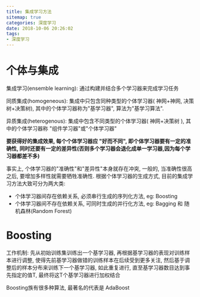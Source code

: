 ```yaml
---
title: 集成学习方法
sitemap: true
categories: 深度学习
date: 2018-10-06 20:26:02
tags:
- 深度学习
---
```



# 个体与集成

集成学习(ensemble learning): 通过构建并结合多个学习器来完成学习任务


同质集成(homogeneous): 集成中只包含同种类型的个体学习器( 神网+神网, 决策树+决策树), 其中的个体学习器称为"基学习器", 算法为"基学习算法".

异质集成(heterogenous): 集成中包含不同类型的个体学习器( 神网+决策树 ), 其中的个体学习器称 "组件学习器"或"个体学习器"

**要获得好的集成效果, 每个个体学习器应 "好而不同", 即个体学习器要有一定的准确性, 同时还要有一定的差异性(否则多个学习器会退化成单一学习器,因为每个学习器都差不多)**

事实上, 个体学习器的"准确性"和"差异性"本身就存在冲突, 一般的, 当准确性很高之后, 要增加多样性就需要牺牲准确性. 根据个体学习器的生成方式, 目前的集成学习方法大致可分为两大类:
- 个体学习器间存在依赖关系, 必须串行生成的序列化方法, eg: Boosting
- 个体学习器间不存在依赖关系, 可同时生成的并行化方法, eg: Bagging 和 随机森林(Random Forest)

# Boosting

工作机制: 先从初始训练集训练出一个基学习器, 再根据基学习器的表现对训练样本进行调整, 使得先前基学习器做错的训练样本在后续受到更多关注, 然后基于调整后的样本分布来训练下一个基学习器, 如此重复进行, 直至基学习器数目达到事先指定的值T, 最终将这T个基学习器进行加权结合

Boosting族有很多种算法, 最著名的代表是 AdaBoost
